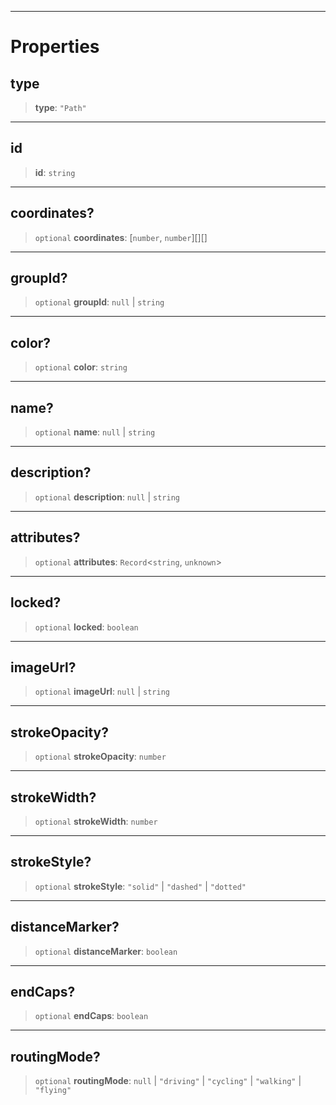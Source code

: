 ***

# Properties

## type

> **type**: `"Path"`

***

## id

> **id**: `string`

***

## coordinates?

> `optional` **coordinates**: \[`number`, `number`]\[]\[]

***

## groupId?

> `optional` **groupId**: `null` | `string`

***

## color?

> `optional` **color**: `string`

***

## name?

> `optional` **name**: `null` | `string`

***

## description?

> `optional` **description**: `null` | `string`

***

## attributes?

> `optional` **attributes**: `Record`\<`string`, `unknown`>

***

## locked?

> `optional` **locked**: `boolean`

***

## imageUrl?

> `optional` **imageUrl**: `null` | `string`

***

## strokeOpacity?

> `optional` **strokeOpacity**: `number`

***

## strokeWidth?

> `optional` **strokeWidth**: `number`

***

## strokeStyle?

> `optional` **strokeStyle**: `"solid"` | `"dashed"` | `"dotted"`

***

## distanceMarker?

> `optional` **distanceMarker**: `boolean`

***

## endCaps?

> `optional` **endCaps**: `boolean`

***

## routingMode?

> `optional` **routingMode**: `null` | `"driving"` | `"cycling"` | `"walking"` | `"flying"`

